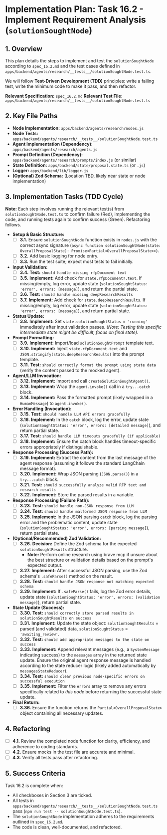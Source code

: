 # Implementation Plan: Task 16.2 - Implement Requirement Analysis (`solutionSoughtNode`)

## 1. Overview

This plan details the steps to implement and test the `solutionSoughtNode` according to `spec_16.2.md` and the test cases defined in `apps/backend/agents/research/__tests__/solutionSoughtNode.test.ts`.

We will follow **Test-Driven Development (TDD)** principles: write a failing test, write the minimum code to make it pass, and then refactor.

**Relevant Specification:** `spec_16.2.md`
**Relevant Test File:** `apps/backend/agents/research/__tests__/solutionSoughtNode.test.ts`

## 2. Key File Paths

- **Node Implementation:** `apps/backend/agents/research/nodes.js`
- **Node Tests:** `apps/backend/agents/research/__tests__/solutionSoughtNode.test.ts`
- **Agent Implementation (Dependency):** `apps/backend/agents/research/agents.js`
- **Prompt Definition (Dependency):** `apps/backend/agents/research/prompts/index.js` (or similar)
- **State Definition:** `apps/backend/state/proposal.state.ts` (or `.js`)
- **Logger:** `apps/backend/lib/logger.js`
- **(Optional) Zod Schema:** (Location TBD, likely near state or node implementation)

## 3. Implementation Tasks (TDD Cycle)

**Note:** Each step involves running the relevant test(s) from `solutionSoughtNode.test.ts` to confirm failure (Red), implementing the code, and running tests again to confirm success (Green). Refactoring follows.

- **Setup & Basic Structure:**
  - [ ] **3.1.** Ensure `solutionSoughtNode` function exists in `nodes.js` with the correct async signature (`async function solutionSoughtNode(state: OverallProposalState): Promise<Partial<OverallProposalState>>`).
  - [ ] **3.2.** Add basic logging for node entry.
  - [ ] **3.3.** Run the test suite; expect most tests to fail initially.
- **Input Validation:**
  - [ ] **3.4.** **Test:** `should handle missing rfpDocument text`
  - [ ] **3.5.** **Implement:** Add check for `state.rfpDocument?.text`. If missing/empty, log error, update state (`solutionSoughtStatus: 'error', errors: [message]`), and return the partial state.
  - [ ] **3.6.** **Test:** `should handle missing deepResearchResults`
  - [ ] **3.7.** **Implement:** Add check for `state.deepResearchResults`. If missing/empty, log error, update state (`solutionSoughtStatus: 'error', errors: [message]`), and return partial state.
- **Status Update:**
  - [ ] **3.8.** **Implement:** Set `state.solutionSoughtStatus = 'running'` immediately after input validation passes. _(Note: Testing this specific intermediate state might be difficult, focus on final state)_.
- **Prompt Formatting:**
  - [ ] **3.9.** **Implement:** Import/load `solutionSoughtPrompt` template text.
  - [ ] **3.10.** **Implement:** Inject `state.rfpDocument.text` and `JSON.stringify(state.deepResearchResults)` into the prompt template.
  - [ ] **3.11.** **Test:** `should correctly format the prompt using state data` (verify the content passed to the mocked agent).
- **Agent/LLM Invocation:**
  - [ ] **3.12.** **Implement:** Import and call `createSolutionSoughtAgent()`.
  - [ ] **3.13.** **Implement:** Wrap the `agent.invoke()` call in a `try...catch` block.
  - [ ] **3.14.** **Implement:** Pass the formatted prompt (likely wrapped in a `HumanMessage`) to `agent.invoke()`.
- **Error Handling (Invocation):**
  - [ ] **3.15.** **Test:** `should handle LLM API errors gracefully`
  - [ ] **3.16.** **Implement:** In the `catch` block, log the error, update state (`solutionSoughtStatus: 'error', errors: [detailed message]`), and return partial state.
  - [ ] **3.17.** **Test:** `should handle LLM timeouts gracefully (if applicable)`
  - [ ] **3.18.** **Implement:** Ensure the catch block handles timeout-specific errors appropriately if distinguishable.
- **Response Processing (Success Path):**
  - [ ] **3.19.** **Implement:** Extract the content from the last message of the agent response (assuming it follows the standard LangChain message format).
  - [ ] **3.20.** **Implement:** Wrap JSON parsing (`JSON.parse()`) in a `try...catch` block.
  - [ ] **3.21.** **Test:** `should successfully analyze valid RFP text and research results`
  - [ ] **3.22.** **Implement:** Store the parsed results in a variable.
- **Response Processing (Failure Path):**
  - [ ] **3.23.** **Test:** `should handle non-JSON response from LLM`
  - [ ] **3.24.** **Test:** `should handle malformed JSON response from LLM`
  - [ ] **3.25.** **Implement:** In the JSON parsing `catch` block, log the parsing error and the problematic content, update state (`solutionSoughtStatus: 'error', errors: [parsing message]`), return partial state.
- **(Optional/Recommended) Zod Validation:**
  - [ ] **3.26.** **Decision:** Define the Zod schema for the expected `solutionSoughtResults` structure.
    - **Note:** Perform online research using brave mcp if unsure about the best structure or validation details based on the prompt's expected output.
  - [ ] **3.27.** **Implement:** After successful JSON parsing, use the Zod schema's `.safeParse()` method on the result.
  - [ ] **3.28.** **Test:** `should handle JSON response not matching expected schema`
  - [ ] **3.29.** **Implement:** If `.safeParse()` fails, log the Zod error details, update state (`solutionSoughtStatus: 'error', errors: [validation message]`), return partial state.
- **State Update (Success):**
  - [ ] **3.30.** **Test:** `should correctly store parsed results in solutionSoughtResults on success`
  - [ ] **3.31.** **Implement:** Update the state object: `solutionSoughtResults` = parsed (and validated) data, `solutionSoughtStatus` = `'awaiting_review'`.
  - [ ] **3.32.** **Test:** `should add appropriate messages to the state on success`
  - [ ] **3.33.** **Implement:** Append relevant messages (e.g., a `SystemMessage` indicating success) to the `messages` array in the returned state update. Ensure the original agent response message is handled according to the state reducer logic (likely added automatically by `messagesStateReducer`).
  - [ ] **3.34.** **Test:** `should clear previous node-specific errors on successful execution`
  - [ ] **3.35.** **Implement:** Filter the `errors` array to remove any errors specifically related to _this node_ before returning the successful state update.
- **Final Return:**
  - [ ] **3.36.** Ensure the function returns the `Partial<OverallProposalState>` object containing all necessary updates.

## 4. Refactoring

- [ ] **4.1.** Review the completed node function for clarity, efficiency, and adherence to coding standards.
- [ ] **4.2.** Ensure mocks in the test file are accurate and minimal.
- [ ] **4.3.** Verify all tests pass after refactoring.

## 5. Success Criteria

Task 16.2 is complete when:

- All checkboxes in Section 3 are ticked.
- All tests in `apps/backend/agents/research/__tests__/solutionSoughtNode.test.ts` pass (`npm run test -- solutionSoughtNode.test.ts`).
- The `solutionSoughtNode` implementation adheres to the requirements outlined in `spec_16.2.md`.
- The code is clean, well-documented, and refactored.
